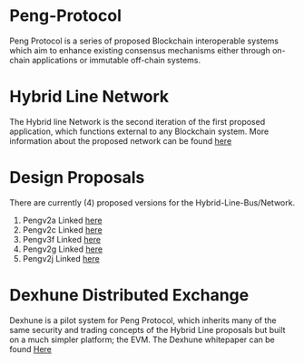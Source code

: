# Peng-Protocol
Peng Protocol is a series of proposed Blockchain interoperable systems which aim to enhance existing consensus mechanisms either through on-chain applications or immutable off-chain systems. 

# Hybrid Line Network 
The Hybrid line Network is the second iteration of the first proposed application, which functions external to any Blockchain system. More information about the proposed network can be found [here](https://drive.google.com/file/d/1zIHSdoCiDXmMnENdjWEAzlSOWcRqMN_d/view?usp=share_link)

# Design Proposals
There are currently (4) proposed versions for the Hybrid-Line-Bus/Network. 
1. Pengv2a Linked [here](https://medium.com/@genericmage1127/pengv2a-monero-nfts-revised-aa2ce905182d)
2. Pengv2c Linked [here](https://medium.com/@genericmage1127/pengv2c-nfts-tokens-and-dapps-on-dogecoin-f5945cee32d)
3. Pengv3f Linked [here](https://medium.com/@genericmage1127/towards-global-fiat-currency-stabilization-5570088eee3d)
4. Pengv2g Linked [here](https://medium.com/@genericmage1127/towards-secure-liquidity-bridges-4865e2810b27)
5. Pengv2j Linked [here](https://medium.com/@genericmage1127/pengv2j-distributed-exchange-84ee7ccfbba1)


# Dexhune Distributed Exchange 
Dexhune is a pilot system for Peng Protocol, which inherits many of the same security and trading concepts of the Hybrid Line proposals but built on a much simpler platform; the EVM. The Dexhune whitepaper can be found [Here](https://files.catbox.moe/78mg6x.pdf)
